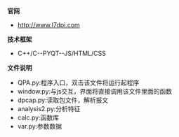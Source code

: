 **官网**  
- http://www.l7dpi.com

**技术框架**  
- C++/C--PYQT--JS/HTML/CSS

**文件说明**  
- QPA.py:程序入口，双击该文件将运行起程序
- window.py:与js交互，界面将直接调用该文件里面的函数
- dpcap.py:读取包文件，解析报文
- analysis2.py:分析特征
- calc.py:函数库
- var.py:参数数据

